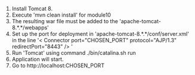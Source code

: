 1. Install Tomcat 8.
2. Execute 'mvn clean install' for module10 
3. The resulting war file must be added to the 'apache-tomcat-8.\*.*/webapps'
4. Set up the port for deployment in 'apache-tomcat-8.\*.*/conf/server.xml' in the line '< Connector port="CHOSEN_PORT" protocol="AJP/1.3" redirectPort="8443" /> '
4. Run 'Tomcat' using command ./bin/catalina.sh run
5. Application will start.
6. Go to http://localhost:CHOSEN_PORT